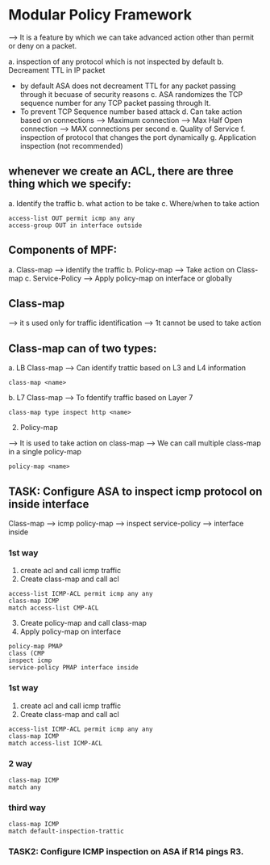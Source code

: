 # Modular Policy Framework

--> It is a feature by which we can take advanced action other than permit or deny on a packet.

a. inspection of any protocol which is not inspected by default
b. Decreament TTL in IP packet
  -  by default ASA does not decreament TTL for any packet passing through it becuase of security reasons
c.  ASA randomizes the TCP sequence number for any TCP packet passing through It.
  - To prevent TCP Sequence number based attack
d.  Can take action based on connections
--> Maximum connection 
--> Max Half Open connection 
--> MAX connections per second
e. Quality of Service
f. inspection of protocol that changes the port dynamically
g. Application inspection (not recommended)


## whenever we create an ACL, there are three thing which we specify:

a. Identify the traffic
b. what action to be take
c. Where/when to take action
```
access-list OUT permit icmp any any
access-group OUT in interface outside

```

## Components of MPF:

a. Class-map --> identify the traffic
b. Policy-map --> Take action on Class-map
c. Service-Policy --> Apply policy-map on interface or globally

## Class-map
--> it s used only for traffic identification
--> 1t cannot be used to take action

## Class-map can of two types:

a. LB Class-map
--> Can identify trattic based on L3 and L4 information
```
class-map <name>
```

b. L7 Class-map
--> To fdentify traffic based on Layer 7

```
class-map type inspect http <name>
```

2. Policy-map

--> It is used to take action on class-map
--> We can call multiple class-map in a single policy-map
```
policy-map <name>
```

## TASK: Configure ASA to inspect icmp protocol on inside interface
Class-map --> icmp
policy-map --> inspect
service-policy --> interface inside

### 1st way

1. create acl and call icmp traffic
2. Create class-map and call acl

```
access-list ICMP-ACL permit icmp any any
class-map ICMP
match access-list CMP-ACL
```

3. Create policy-map and call class-map
4. Apply policy-map on interface
```
policy-map PMAP
class (CMP
inspect icmp
service-policy PMAP interface inside
```

### 1st way

1. create acl and call icmp traffic
2. Create class-map and call acl


```
access-list ICMP-ACL permit icmp any any
class-map ICMP
match access-list ICMP-ACL
```

### 2 way

```
class-map ICMP
match any
```
### third way

```
class-map ICMP
match default-inspection-trattic
```

### TASK2: Configure ICMP inspection on ASA if R14 pings R3.